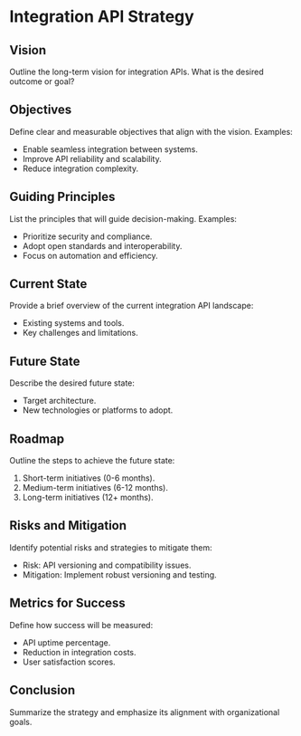 # Integration API Strategy

## Vision
Outline the long-term vision for integration APIs. What is the desired outcome or goal?

## Objectives
Define clear and measurable objectives that align with the vision. Examples:
- Enable seamless integration between systems.
- Improve API reliability and scalability.
- Reduce integration complexity.

## Guiding Principles
List the principles that will guide decision-making. Examples:
- Prioritize security and compliance.
- Adopt open standards and interoperability.
- Focus on automation and efficiency.

## Current State
Provide a brief overview of the current integration API landscape:
- Existing systems and tools.
- Key challenges and limitations.

## Future State
Describe the desired future state:
- Target architecture.
- New technologies or platforms to adopt.

## Roadmap
Outline the steps to achieve the future state:
1. Short-term initiatives (0-6 months).
2. Medium-term initiatives (6-12 months).
3. Long-term initiatives (12+ months).

## Risks and Mitigation
Identify potential risks and strategies to mitigate them:
- Risk: API versioning and compatibility issues.
- Mitigation: Implement robust versioning and testing.

## Metrics for Success
Define how success will be measured:
- API uptime percentage.
- Reduction in integration costs.
- User satisfaction scores.

## Conclusion
Summarize the strategy and emphasize its alignment with organizational goals.
